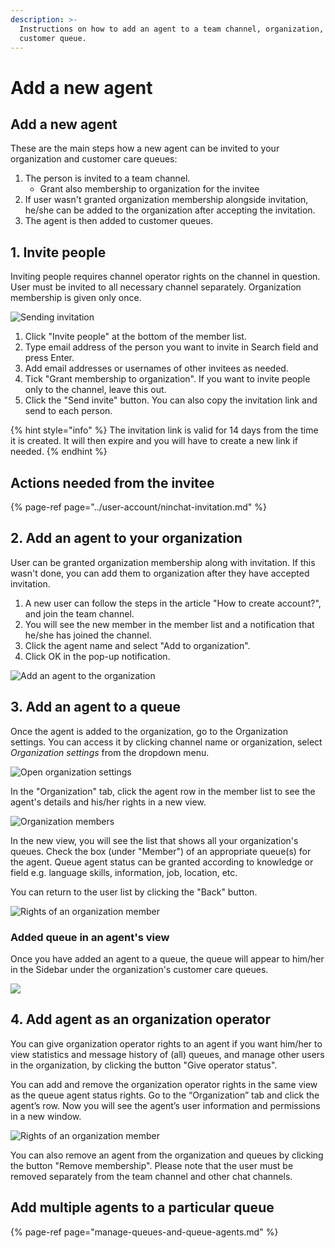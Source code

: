```yaml
---
description: >-
  Instructions on how to add an agent to a team channel, organization, and to a
  customer queue.
---
```


# Add a new agent

## Add a new agent

These are the main steps how a new agent can be invited to your organization and customer care queues:

1. The person is invited to a team channel.
   * Grant also membership to organization for the invitee
2. If user wasn't granted organization membership alongside invitation, he/she can be added to the organization after accepting the invitation.
3. The agent is then added to customer queues.

## 1. Invite people <a id="henkilon-kutsuminen-tiimikanavalle"></a>

Inviting people requires channel operator rights on the channel in question. User must be invited to all necessary channel separately. Organization membership is given only once.

![Sending invitation](../.gitbook/assets/invite-people-channel-en.png)

1. Click "Invite people" at the bottom of the member list.
2. Type email address of the person you want to invite in Search field and press Enter.
3. Add email addresses or usernames of other invitees as needed.
4. Tick "Grant membership to organization". If you want to invite people only to the channel, leave this out.
5. Click the "Send invite" button. You can also copy the invitation link and send to each person.

{% hint style="info" %}
The invitation link is valid for 14 days from the time it is created. It will then expire and you will have to create a new link if needed.
{% endhint %}

## Actions needed from the invitee

{% page-ref page="../user-account/ninchat-invitation.md" %}

## 2. Add an agent to your organization

User can be granted organization membership along with invitation. If this wasn't done, you can add them to organization after they have accepted invitation.

1. A new user can follow the steps in the article "How to create account?", and join the team channel.
2. You will see the new member in the member list and a notification that he/she has joined the channel.
3. Click the agent name and select "Add to organization".
4. Click OK in the pop-up notification.

![Add an agent to the organization](../.gitbook/assets/add-to-organization.png)

## 3. Add an agent to a queue

Once the agent is added to the organization, go to the Organization settings. You can access it by clicking channel name or organization,  select _Organization settings_ from the dropdown menu.

![Open organization settings](../.gitbook/assets/org-settings-menu.jpg)

In the "Organization" tab, click the agent row in the member list to see the agent's details and his/her rights in a new view.

![Organization members](../.gitbook/assets/organization-organization%20%281%29.png)

In the new view, you will see the list that shows all your organization's queues. Check the box \(under "Member"\) of an appropriate queue\(s\) for the agent. Queue agent status can be granted according to knowledge or field e.g. language skills, information, job, location, etc.

You can return to the user list by clicking the "Back" button.

![Rights of an organization member](../.gitbook/assets/organization-user.png)

### Added queue in an agent's view

Once you have added an agent to a queue, the queue will appear to him/her in the Sidebar under the organization's customer care queues.

![](../.gitbook/assets/organization-queue-shown.png)

## 4. Add agent as an organization operator <a id="usean-agentin-lisaaminen-tiettyyn-jonoon"></a>

You can give organization operator rights to an agent if you want him/her to view statistics and message history of \(all\) queues, and manage other users in the organization, by clicking the button "Give operator status".

You can add and remove the organization operator rights in the same view as the queue agent status rights. Go to the “Organization” tab and click the agent’s row. Now you will see the agent’s user information and permissions in a new window.

![Rights of an organization member](../.gitbook/assets/image%20%285%29.png)

You can also remove an agent from the organization and queues by clicking the button "Remove membership". Please note that the user must be removed separately from the team channel and other chat channels.

## Add multiple agents to a particular queue <a id="usean-agentin-lisaaminen-tiettyyn-jonoon"></a>

{% page-ref page="manage-queues-and-queue-agents.md" %}


